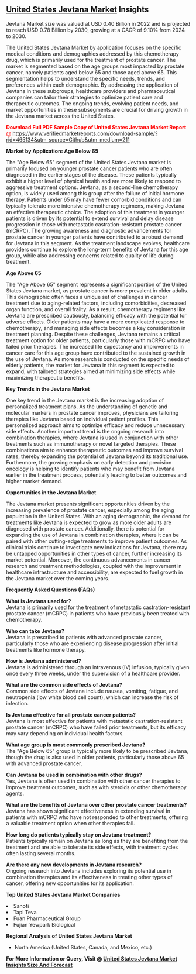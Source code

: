 <h2><a href="https://www.verifiedmarketreports.com/download-sample/?rid=465134&amp;utm_source=Github&amp;utm_medium=211" target="_blank">United States Jevtana Market</a> Insights</h2><p>Jevtana Market size was valued at USD 0.40 Billion in 2022 and is projected to reach USD 0.78 Billion by 2030, growing at a CAGR of 9.10% from 2024 to 2030.</p><p><p>The United States Jevtana Market by application focuses on the specific medical conditions and demographics addressed by this chemotherapy drug, which is primarily used for the treatment of prostate cancer. The market is segmented based on the age groups most impacted by prostate cancer, namely patients aged below 65 and those aged above 65. This segmentation helps to understand the specific needs, trends, and preferences within each demographic. By addressing the application of Jevtana in these subgroups, healthcare providers and pharmaceutical companies can tailor their strategies to optimize patient care and therapeutic outcomes. The ongoing trends, evolving patient needs, and market opportunities in these subsegments are crucial for driving growth in the Jevtana market across the United States. <p><span class=""><span style="color: #ff0000;"><strong>Download Full PDF Sample Copy of United States Jevtana Market Report</strong> @ </span><a href="https://www.verifiedmarketreports.com/download-sample/?rid=465134&amp;utm_source=Github&amp;utm_medium=211" target="_blank">https://www.verifiedmarketreports.com/download-sample/?rid=465134&amp;utm_source=Github&amp;utm_medium=211</a></span></p></p><p><strong>Market by Application: Age Below 65</strong></p><p>The "Age Below 65" segment of the United States Jevtana market is primarily focused on younger prostate cancer patients who are often diagnosed in the earlier stages of the disease. These patients typically exhibit a higher level of physical health and are more likely to respond to aggressive treatment options. Jevtana, as a second-line chemotherapy option, is widely used among this group after the failure of initial hormone therapy. Patients under 65 may have fewer comorbid conditions and can typically tolerate more intensive chemotherapy regimens, making Jevtana an effective therapeutic choice. The adoption of this treatment in younger patients is driven by its potential to extend survival and delay disease progression in those with metastatic castration-resistant prostate cancer (mCRPC). The growing awareness and diagnostic advancements for prostate cancer in younger patients have contributed to a robust demand for Jevtana in this segment. As the treatment landscape evolves, healthcare providers continue to explore the long-term benefits of Jevtana for this age group, while also addressing concerns related to quality of life during treatment.<p><strong>Age Above 65</strong></p><p>The "Age Above 65" segment represents a significant portion of the United States Jevtana market, as prostate cancer is more prevalent in older adults. This demographic often faces a unique set of challenges in cancer treatment due to aging-related factors, including comorbidities, decreased organ function, and overall frailty. As a result, chemotherapy regimens like Jevtana are prescribed cautiously, balancing efficacy with the potential for adverse effects. Older patients may have a more complicated response to chemotherapy, and managing side effects becomes a key consideration in treatment planning. Despite these challenges, Jevtana remains a critical treatment option for older patients, particularly those with mCRPC who have failed prior therapies. The increased life expectancy and improvements in cancer care for this age group have contributed to the sustained growth in the use of Jevtana. As more research is conducted on the specific needs of elderly patients, the market for Jevtana in this segment is expected to expand, with tailored strategies aimed at minimizing side effects while maximizing therapeutic benefits.<p><strong>Key Trends in the Jevtana Market</strong></p><p>One key trend in the Jevtana market is the increasing adoption of personalized treatment plans. As the understanding of genetic and molecular markers in prostate cancer improves, physicians are tailoring therapies like Jevtana based on individual patient profiles. This personalized approach aims to optimize efficacy and reduce unnecessary side effects. Another important trend is the ongoing research into combination therapies, where Jevtana is used in conjunction with other treatments such as immunotherapy or novel targeted therapies. These combinations aim to enhance therapeutic outcomes and improve survival rates, thereby expanding the potential of Jevtana beyond its traditional use. Furthermore, the growing emphasis on early detection and precision oncology is helping to identify patients who may benefit from Jevtana earlier in the treatment process, potentially leading to better outcomes and higher market demand.<p><strong>Opportunities in the Jevtana Market</strong></p><p>The Jevtana market presents significant opportunities driven by the increasing prevalence of prostate cancer, especially among the aging population in the United States. With an aging demographic, the demand for treatments like Jevtana is expected to grow as more older adults are diagnosed with prostate cancer. Additionally, there is potential for expanding the use of Jevtana in combination therapies, where it can be paired with other cutting-edge treatments to improve patient outcomes. As clinical trials continue to investigate new indications for Jevtana, there may be untapped opportunities in other types of cancer, further increasing its market potential. Moreover, the continuous advancements in cancer research and treatment methodologies, coupled with the improvement in healthcare infrastructure and accessibility, are expected to fuel growth in the Jevtana market over the coming years.<p><strong>Frequently Asked Questions (FAQs)</strong></p><p><strong>What is Jevtana used for?</strong><br>Jevtana is primarily used for the treatment of metastatic castration-resistant prostate cancer (mCRPC) in patients who have previously been treated with chemotherapy.</p><p><strong>Who can take Jevtana?</strong><br>Jevtana is prescribed to patients with advanced prostate cancer, particularly those who are experiencing disease progression after initial treatments like hormone therapy.</p><p><strong>How is Jevtana administered?</strong><br>Jevtana is administered through an intravenous (IV) infusion, typically given once every three weeks, under the supervision of a healthcare provider.</p><p><strong>What are the common side effects of Jevtana?</strong><br>Common side effects of Jevtana include nausea, vomiting, fatigue, and neutropenia (low white blood cell count), which can increase the risk of infection.</p><p><strong>Is Jevtana effective for all prostate cancer patients?</strong><br>Jevtana is most effective for patients with metastatic castration-resistant prostate cancer (mCRPC) who have failed prior treatments, but its efficacy may vary depending on individual health factors.</p><p><strong>What age group is most commonly prescribed Jevtana?</strong><br>The "Age Below 65" group is typically more likely to be prescribed Jevtana, though the drug is also used in older patients, particularly those above 65 with advanced prostate cancer.</p><p><strong>Can Jevtana be used in combination with other drugs?</strong><br>Yes, Jevtana is often used in combination with other cancer therapies to improve treatment outcomes, such as with steroids or other chemotherapy agents.</p><p><strong>What are the benefits of Jevtana over other prostate cancer treatments?</strong><br>Jevtana has shown significant effectiveness in extending survival in patients with mCRPC who have not responded to other treatments, offering a valuable treatment option when other therapies fail.</p><p><strong>How long do patients typically stay on Jevtana treatment?</strong><br>Patients typically remain on Jevtana as long as they are benefiting from the treatment and are able to tolerate its side effects, with treatment cycles often lasting several months.</p><p><strong>Are there any new developments in Jevtana research?</strong><br>Ongoing research into Jevtana includes exploring its potential use in combination therapies and its effectiveness in treating other types of cancer, offering new opportunities for its application.</p></p><p><strong>Top United States Jevtana Market Companies</strong></p><div data-test-id=""><p><li>Sanofi</li><li> Tapi Teva</li><li> Fuan Pharmaceutical Group</li><li> Fujian Yewpark Biological</li></p><div><strong>Regional Analysis of&nbsp;United States Jevtana Market</strong></div><ul><li dir="ltr"><p dir="ltr">North America&nbsp;(United States, Canada, and Mexico, etc.)</p></li></ul><p><strong>For More Information or Query, Visit @&nbsp;</strong><strong><a href="https://www.verifiedmarketreports.com/product/jevtana-market/?utm_source=Github&amp;utm_medium=211" target="_blank">United States Jevtana Market Insights Size And Forecast</a></strong></p></div>

